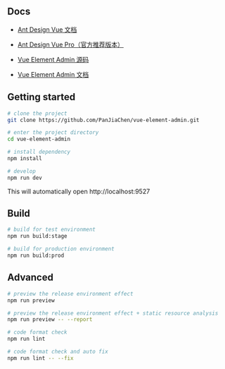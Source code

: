 
## Docs

- [Ant Design Vue 文档](https://www.antdv.com/docs/vue/introduce-cn/)

- [Ant Design Vue Pro（官方推荐版本）](https://github.com/vueComponent/ant-design-vue-pro)

- [Vue Element Admin 源码](https://github.com/PanJiaChen/vue-element-admin)

- [Vue Element Admin 文档](https://panjiachen.gitee.io/vue-element-admin-site/zh/)

## Getting started

```bash
# clone the project
git clone https://github.com/PanJiaChen/vue-element-admin.git

# enter the project directory
cd vue-element-admin

# install dependency
npm install

# develop
npm run dev
```

This will automatically open http://localhost:9527

## Build

```bash
# build for test environment
npm run build:stage

# build for production environment
npm run build:prod
```

## Advanced

```bash
# preview the release environment effect
npm run preview

# preview the release environment effect + static resource analysis
npm run preview -- --report

# code format check
npm run lint

# code format check and auto fix
npm run lint -- --fix
```
